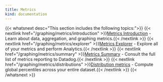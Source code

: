 ```yaml
---
title: Metrics
kind: documentation
---
```


{{< whatsnext desc="This section includes the following topics:">}}
    {{< nextlink href="/graphing/metrics/introduction" >}}<u>Metrics Introduction</u> - Learn about data, aggregation, and graphing metrics.{{< /nextlink >}}
    {{< nextlink href="/graphing/metrics/explorer" >}}<u>Metrics Explorer</u> - Explore all of your metrics and perform Analytics.{{< /nextlink >}}
    {{< nextlink href="/graphing/metrics/summary" >}}<u>Metrics Summary</u> - Consult the full list of metrics reporting to Datadog.{{< /nextlink >}}
    {{< nextlink href="/graphing/metrics/distributions" >}}<u>Distribution metrics</u> - Compute global percentiles across your entire dataset.{{< /nextlink >}}
{{< /whatsnext >}}
